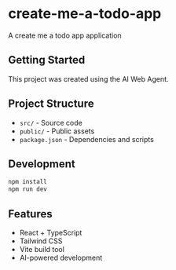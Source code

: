 # create-me-a-todo-app

A create me a todo app application

## Getting Started

This project was created using the AI Web Agent.

## Project Structure

- `src/` - Source code
- `public/` - Public assets
- `package.json` - Dependencies and scripts

## Development

```bash
npm install
npm run dev
```

## Features

- React + TypeScript
- Tailwind CSS
- Vite build tool
- AI-powered development
